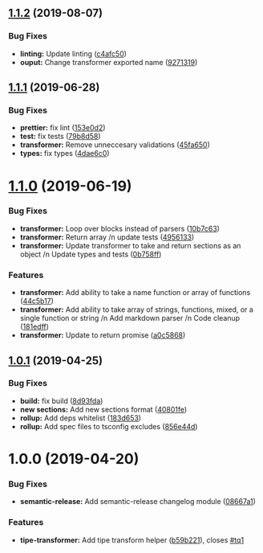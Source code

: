 ## [1.1.2](https://github.com/tipeio/tipe-transformer/compare/v1.1.1...v1.1.2) (2019-08-07)


### Bug Fixes

* **linting:** Update linting ([c4afc50](https://github.com/tipeio/tipe-transformer/commit/c4afc50))
* **ouput:** Change transformer exported name ([9271319](https://github.com/tipeio/tipe-transformer/commit/9271319))

## [1.1.1](https://github.com/tipeio/tipe-transformer/compare/v1.1.0...v1.1.1) (2019-06-28)


### Bug Fixes

* **prettier:** fix lint ([153e0d2](https://github.com/tipeio/tipe-transformer/commit/153e0d2))
* **test:** fix tests ([79b8d58](https://github.com/tipeio/tipe-transformer/commit/79b8d58))
* **transformer:** Remove unneccesary validations ([45fa650](https://github.com/tipeio/tipe-transformer/commit/45fa650))
* **types:** fix types ([4dae6c0](https://github.com/tipeio/tipe-transformer/commit/4dae6c0))

# [1.1.0](https://github.com/tipeio/tipe-transformer/compare/v1.0.1...v1.1.0) (2019-06-19)


### Bug Fixes

* **transformer:** Loop over blocks instead of parsers ([10b7c63](https://github.com/tipeio/tipe-transformer/commit/10b7c63))
* **transformer:** Return array /n update tests ([4956133](https://github.com/tipeio/tipe-transformer/commit/4956133))
* **transformer:** Update transformer to take and return sections as an object /n Update types and tests ([0b758ff](https://github.com/tipeio/tipe-transformer/commit/0b758ff))


### Features

* **transformer:** Add ability to take a name function or array of functions ([44c5b17](https://github.com/tipeio/tipe-transformer/commit/44c5b17))
* **transformer:** Add ability to take array of strings, functions, mixed, or a single function or string /n Add markdown parser /n Code cleanup ([181edff](https://github.com/tipeio/tipe-transformer/commit/181edff))
* **transformer:** Update to return promise ([a0c5868](https://github.com/tipeio/tipe-transformer/commit/a0c5868))

## [1.0.1](https://github.com/tipeio/tipe-transformer/compare/v1.0.0...v1.0.1) (2019-04-25)


### Bug Fixes

* **build:** fix build ([8d93fda](https://github.com/tipeio/tipe-transformer/commit/8d93fda))
* **new sections:** Add new sections format ([40801fe](https://github.com/tipeio/tipe-transformer/commit/40801fe))
* **rollup:** Add deps whitelist ([183d653](https://github.com/tipeio/tipe-transformer/commit/183d653))
* **rollup:** Add spec files to tsconfig excludes ([856e44d](https://github.com/tipeio/tipe-transformer/commit/856e44d))

# 1.0.0 (2019-04-20)


### Bug Fixes

* **semantic-release:** Add semantic-release changelog module ([08667a1](https://github.com/tipeio/tipe-transformer/commit/08667a1))


### Features

* **tipe-transformer:** Add tipe transform helper ([b59b221](https://github.com/tipeio/tipe-transformer/commit/b59b221)), closes [#tq1](https://github.com/tipeio/tipe-transformer/issues/tq1)
